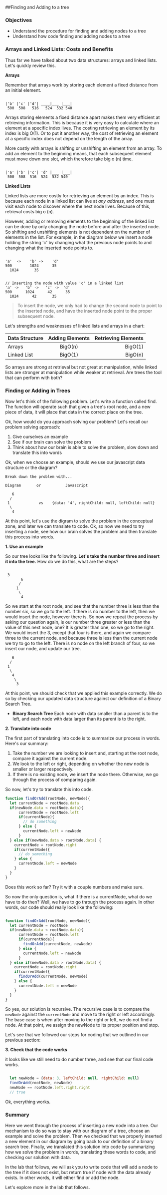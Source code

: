 ##Finding and Adding to a tree

### Objectives 

- Understand the procedure for finding and adding nodes to a tree
- Understand how code finding and adding nodes to a tree 

### Arrays and Linked Lists: Costs and Benefits

Thus far we have talked about two data structures: arrays and linked lists.  Let's quickly review this.

**Arrays**

Remember that arrays work by storing each element a fixed distance from an initial element.  

```text

|'b' |'c' |'d'| ____|___ |___|
 500  508   516   524  532 540
```

Arrays storing elements a fixed distance apart makes them very efficient at retrieving information.  This is because it is very easy to calculate where an element at a specific index lives.  The costing retrieving an element by its index is big O(1).  Or to put it another way, the cost of retrieving an element at a specific index does not depend on the length of the array.

More costly with arrays is shifting or unshifting an element from an array.  To add an element to the beginning means, that each subsequent element must move down one slot, which therefore take big o (n) time.

```text

|'a' |'b' |'c'| 'd' |___ |___|
 500  508  516  524  532 540
```

**Linked Lists** 

Linked lists are more costly for retrieving an element by an index. This is because each node in a linked list can live at *any address*, and one must visit each node to discover where the next node lives.  Because of this, retrieval costs big o (n).  

However, adding or removing elements to the beginning of the linked list can be done by only changing the node before and after the inserted node.  So shifting and unshifting elements is not dependent on the number of elements in the list.  For example, in the diagram below we insert a node holding the string 'c' by changing what the previous node points to and changing what the inserted node points to.

```text

'a'  ->    'b' ->    'd'
500        1024      35
  1024       35


// Inserting the node with value 'c' in a linked list
'a' ->   'b' ->   'c' ->  'd'
500      1024      42      35
  1024      42       35
```
> To insert the node, we only had to change the second node to point to the inserted node, and have the inserted node point to the proper subsequent node.

Let's strengths and weaknesses of linked lists and arrays in a chart:

Data Structure | Adding Elements | Retrieving Elements
| ----------  |:---------:|    -----:|
Arrays |             BigO(n)|      BigO(1)
Linked List |       BigO(1) |      BigO(n)             

So arrays are strong at retrieval but not great at manipulation, while linked lists are stronger at manipulation while weaker at retrieval.  Are trees the tool that can perform with both?  

### Finding or Adding in Trees

Now let's think of the following problem.  Let's write a function called find.  The function will operate such that given a tree's root node, and a new piece of data, it will place that data in the correct place on the tree.  

Ok, how would do you approach solving our problem?  Let's recall our problem solving approach:

1. Give ourselves an example
2. See if our brain can solve the problem
3. Think about how our brain is able to solve the problem, slow down and translate this into words

Ok, when we choose an example, should we use our javascript data structure or the diagram?  

```text
Break down the problem with...

Diagram       or           Javascript

   6     
  /  
 1             vs    {data: '4', rightChild: null, leftChild: null}
  \
   4
```

At this point, let's use the digram to solve the problem in the conceptual zone, and later we can translate to code.  Ok, so now we need to try inserting a node, see how our brain solves the problem and then translate this process into words.

**1. Use an example**


So our tree looks like the following.  **Let's take the number three and insert it into the tree.**   How do we do this, what are the steps?

```text

 3
	   6     
	  /  
	 1
	  \
	   4
```

So we start at the root node, and see that the number three is less than the number six, so we go to the left.  If there is no number to the left, then we would insert the node, however there is.  So now we repeat the process by asking our question again, is our number three greater or less than the value of this next node, one?  It is greater than one, so we go to the right.  We would insert the 3, except that four is there, and again we compare three to the current node, and because three is less than the current node we try to go to the left.  There is no node on the left branch of four, so we insert our node, and update our tree.

```text
   6     
  /  
 1
  \
   4
    \
     3
```

At this point, we should check that we applied this example correctly.  We do so by checking our updated data structure against our definition of a Binary Search Tree.  

* **Binary Search Tree** Each node with data smaller than a parent is to the left, and each node with data larger than its parent is to the right.   

**2. Translate into code**

The first part of translating into code is to summarize our process in words.  Here's our summary: 

1. Take the number we are looking to insert and, starting at the root node, compare it against the current node.  
2. We look to the left or right, depending on whether the new node is smaller or larger respectively.  
3. If there is no existing node, we insert the node there.  Otherwise, we go through the process of comparing again.  

So now, let's try to translate this into code.

```javascript
function findOrAdd(rootNode, newNode){
  let currentNode = rootNode.data
  if(newNode.data < rootNode.data){
      currentNode = rootNode.left
      if(currentNode){
        // do something
      } else {
        currentNode.left = newNode
      }
  } else if(newNode.data > rootNode.data) {
    currentNode = rootNode.right
    if(currentNode){
      // do something
    } else {
      currentNode.left = newNode
    }
  }
}
```
Does this work so far?  Try it with a couple numbers and make sure.  

So now the only question is, what if there is a currentNode, what do we have to do then?  Well, we have to go through the process again.  In other words, our code should really look like the following:

```javascript

function findOrAdd(rootNode, newNode){
  let currentNode = rootNode
  if(newNode.data < rootNode.data){
      currentNode = rootNode.left
      if(currentNode){
        findOrAdd(currentNode, newNode)
      } else {
        currentNode.left = newNode
      }
  } else if(newNode.data > rootNode.data) {
    currentNode = rootNode.right
    if(currentNode){
      findOrAdd(currentNode, newNode)
    } else {
      currentNode.left = newNode
    }
  }
}

```

So yes, our solution is recursive.  The recursive case is to compare the `newNode` against the `currentNode` and move to the right or left accordingly.  The base case is when after moving to the right or left, we do not find a node.  At that point, we assign the newNode to its proper position and stop.  

Let's see that we followed our steps for coding that we outlined in our previous section:

**3. Check that the code works**

it looks like we still need to do number three, and see that our final code works.  

```javascript

  let newNode = {data: 3, leftChild: null, rightChild: null}
  findOrAdd(rootNode, newNode)
  newNode == rootNode.left.right.right
  // true
```

Ok, everything works.  

### Summary

Here we went through the process of inserting a new node into a tree.  Our mechanism to do so was to stay with our diagram of a tree, choose an example and solve the problem.  Then we checked that we properly inserted a new element in our diagram by going back to our definition of a binary search tree.  Finally, we translated this solution into code by summarizing how we solve the problem in words, translating these words to code, and checking our solution with data.

In the lab that follows, we will ask you to write code that will add a node to the tree if it does not exist, but return true if node with the data already exists.  In other words, it will either find or add the node.

Let's explore more in the lab that follows.